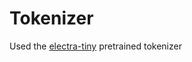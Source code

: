 # Tokenizer
Used the [electra-tiny](https://huggingface.co/bsu-slim/electra-tiny) pretrained tokenizer
